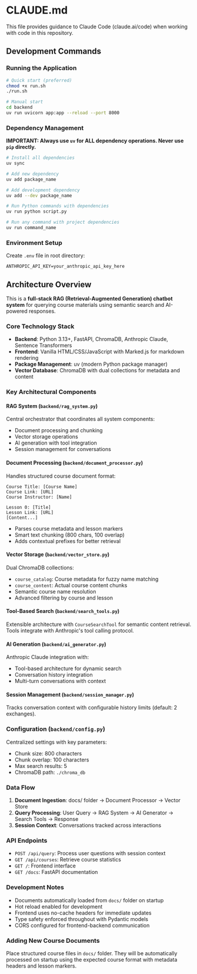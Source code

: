 # CLAUDE.md

This file provides guidance to Claude Code (claude.ai/code) when working with code in this repository.

## Development Commands

### Running the Application
```bash
# Quick start (preferred)
chmod +x run.sh
./run.sh

# Manual start
cd backend
uv run uvicorn app:app --reload --port 8000
```

### Dependency Management
**IMPORTANT: Always use `uv` for ALL dependency operations. Never use `pip` directly.**

```bash
# Install all dependencies
uv sync

# Add new dependency
uv add package_name

# Add development dependency
uv add --dev package_name

# Run Python commands with dependencies
uv run python script.py

# Run any command with project dependencies
uv run command_name
```

### Environment Setup
Create `.env` file in root directory:
```
ANTHROPIC_API_KEY=your_anthropic_api_key_here
```

## Architecture Overview

This is a **full-stack RAG (Retrieval-Augmented Generation) chatbot system** for querying course materials using semantic search and AI-powered responses.

### Core Technology Stack
- **Backend**: Python 3.13+, FastAPI, ChromaDB, Anthropic Claude, Sentence Transformers
- **Frontend**: Vanilla HTML/CSS/JavaScript with Marked.js for markdown rendering
- **Package Management**: uv (modern Python package manager)
- **Vector Database**: ChromaDB with dual collections for metadata and content

### Key Architectural Components

#### RAG System (`backend/rag_system.py`)
Central orchestrator that coordinates all system components:
- Document processing and chunking
- Vector storage operations  
- AI generation with tool integration
- Session management for conversations

#### Document Processing (`backend/document_processor.py`)
Handles structured course document format:
```
Course Title: [Course Name]
Course Link: [URL]
Course Instructor: [Name]

Lesson 0: [Title]
Lesson Link: [URL]
[Content...]
```
- Parses course metadata and lesson markers
- Smart text chunking (800 chars, 100 overlap)
- Adds contextual prefixes for better retrieval

#### Vector Storage (`backend/vector_store.py`)
Dual ChromaDB collections:
- `course_catalog`: Course metadata for fuzzy name matching
- `course_content`: Actual course content chunks
- Semantic course name resolution
- Advanced filtering by course and lesson

#### Tool-Based Search (`backend/search_tools.py`)
Extensible architecture with `CourseSearchTool` for semantic content retrieval. Tools integrate with Anthropic's tool calling protocol.

#### AI Generation (`backend/ai_generator.py`)
Anthropic Claude integration with:
- Tool-based architecture for dynamic search
- Conversation history integration
- Multi-turn conversations with context

#### Session Management (`backend/session_manager.py`)
Tracks conversation context with configurable history limits (default: 2 exchanges).

### Configuration (`backend/config.py`)
Centralized settings with key parameters:
- Chunk size: 800 characters
- Chunk overlap: 100 characters  
- Max search results: 5
- ChromaDB path: `./chroma_db`

### Data Flow
1. **Document Ingestion**: docs/ folder → Document Processor → Vector Store
2. **Query Processing**: User Query → RAG System → AI Generator → Search Tools → Response
3. **Session Context**: Conversations tracked across interactions

### API Endpoints
- `POST /api/query`: Process user questions with session context
- `GET /api/courses`: Retrieve course statistics
- `GET /`: Frontend interface
- `GET /docs`: FastAPI documentation

### Development Notes
- Documents automatically loaded from `docs/` folder on startup
- Hot reload enabled for development
- Frontend uses no-cache headers for immediate updates
- Type safety enforced throughout with Pydantic models
- CORS configured for frontend-backend communication

### Adding New Course Documents
Place structured course files in `docs/` folder. They will be automatically processed on startup using the expected course format with metadata headers and lesson markers.